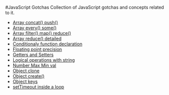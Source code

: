 #JavaScript Gotchas
Collection of JavaScript gotchas and concepts related to it.

* [Array concat() push()](js/array-concat-push.js)
* [Array every() some()](js/array-every-some.js)
* [Array filter() map() reduce()](js/array-filter-map-reduce.js)
* [Array reduce() detailed](js/array-reduce.js)
* [Conditionaly function declaration](js/conditional-function-declaration.js)
* [Floating point precision](js/floating-point-precision.js)
* [Getters and Setters](js/getters-setters.js)
* [Logical operations with string](js/logical-operations-with-string.js)
* [Number Max Min val](js/number-maxmin-val.js)
* [Object clone](js/object-clone.js)
* [Object create()](js/object-create.js)
* [Object keys](js/object-keys.js)
* [setTimeout inside a loop](js/setTimeout-inside-loop.js)